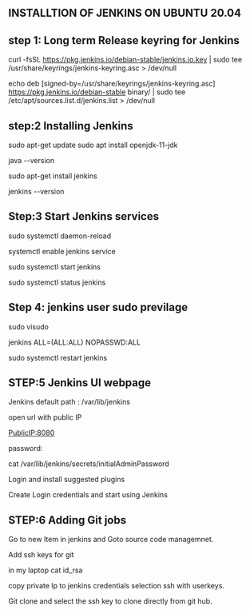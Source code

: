 INSTALLTION OF JENKINS ON UBUNTU 20.04
---------------------------------------------

step 1: Long term Release keyring for Jenkins
-----------------------------------------------

curl -fsSL https://pkg.jenkins.io/debian-stable/jenkins.io.key | sudo tee \
  /usr/share/keyrings/jenkins-keyring.asc > /dev/null

  echo deb [signed-by=/usr/share/keyrings/jenkins-keyring.asc] \
  https://pkg.jenkins.io/debian-stable binary/ | sudo tee \
  /etc/apt/sources.list.d/jenkins.list > /dev/null


  step:2 Installing Jenkins
  ------------------------------

  sudo apt-get update
  sudo apt install openjdk-11-jdk

  java --version

  sudo apt-get install jenkins

  jenkins --version

  Step:3 Start Jenkins services
  -----------------------------

  sudo systemctl daemon-reload

   systemctl enable jenkins service

   sudo systemctl start jenkins

   sudo systemctl status jenkins

Step 4: jenkins user sudo previlage
--------------------------------------

sudo visudo 

jenkins ALL=(ALL:ALL)  NOPASSWD:ALL


sudo systemctl restart jenkins


STEP:5 Jenkins UI webpage
-----------------------------

Jenkins default path : /var/lib/jenkins

open url with public IP 

<PublicIP:8080>

password:

cat /var/lib/jenkins/secrets/initialAdminPassword

Login and install suggested plugins

Create Login credentials and start using Jenkins

STEP:6 Adding Git jobs 
--------------------------

Go to new Item in jenkins and Goto source code managemnet.

Add ssh keys for git 

in my laptop cat id_rsa

copy private Ip to jenkins credentials selection ssh with userkeys.


Git clone <URL> and select the ssh key to clone directly from git hub.









